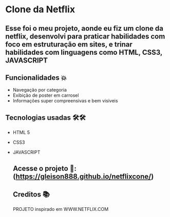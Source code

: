 # Clone da Netflix

## Esse foi o meu projeto, aonde eu fiz um clone da netflix, desenvolvi para praticar habilidades com foco em estruturação em sites, e trinar habilidades com linguagens como HTML, CSS3, JAVASCRIPT

## Funcionalidades 💥

- Navegação por categoria
- Exibição de poster em carrosel  
- Informações super compreensivas e bem visiveis
## Tecnologias usadas 🛠🛠
- HTML 5
- CSS3
- JAVASCRIPT

  ## Acesse o projeto 🎈:  (https://gleison888.github.io/netflixcone/)

  ## Creditos 📚
  PROJETO inspirado em WWW.NETFLIX.COM 

  
